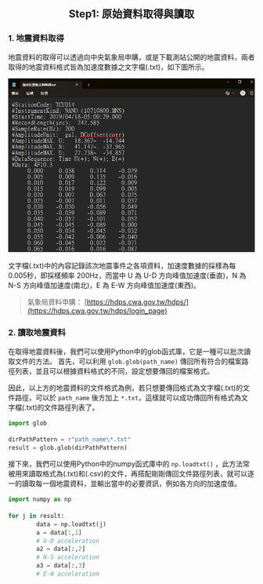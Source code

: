 <h2 align="center">
Step1: 原始資料取得與讀取
</h2>


### 1. 地震資料取得


地震資料的取得可以透過向中央氣象局申購，或是下載測站公開的地震資料，兩者取得的地震資料格式皆為加速度數據之文字檔(.txt)，如下圖所示。


![image](/images/地震資料格式.png) 


文字檔(.txt)中的內容記錄該次地震事件之各項資料，加速度數據的採樣為每 0.005秒，即採樣頻率 200Hz，而當中 U 為 U-D 方向峰值加速度(垂直)，N 為 N-S 方向峰值加速度(南北)，E 為 E-W 方向峰值加速度(東西)。


> 氣象局資料申購： [https://hdps.cwa.gov.tw/hdps/](https://hdps.cwa.gov.tw/hdps/login_page)


### 2. 讀取地震資料

在取得地震資料後，我們可以使用Python中的glob函式庫，它是一種可以批次讀取文件的方法。
首先，可以利用 ``` glob.glob(path_name) ``` 傳回所有符合的檔案路徑列表，並且可以根據資料格式的不同，設定想要傳回的檔案格式。


因此，以上方的地震資料的文件格式為例，若只想要傳回格式為文字檔(.txt)的文件路徑，可以於 ``` path_name ``` 後方加上 ``` *.txt ```，這樣就可以成功傳回所有格式為文字檔(.txt)的文件路徑列表了。

 
```python
import glob

dirPathPattern = r"path_name\*.txt"  
result = glob.glob(dirPathPattern)
```


接下來，我們可以使用Python中的numpy函式庫中的 ``` np.loadtxt() ``` ，此方法常被用來讀取格式為(.txt)和(.csv)的文件，再搭配剛剛傳回文件路徑列表，就可以逐一的讀取每一個地震資料，並輸出當中的必要資訊，例如各方向的加速度值。


```python
import numpy as np

for j in result:
        data = np.loadtxt(j)
        a = data[:,1]
        # U-D acceleration
        a2 = data[:,2]
        # N-S acceleration
        a3 = data[:,3]
        # E-W acceleration
```
